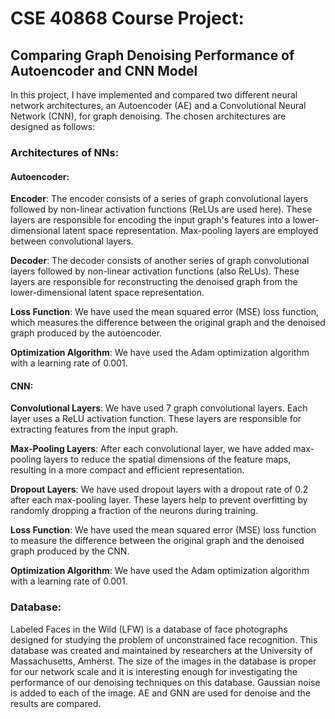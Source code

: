 # CSE 40868 Course Project:
## Comparing Graph Denoising Performance of Autoencoder and CNN Model

In this project, I have implemented and compared two different neural network architectures, an Autoencoder (AE) and a Convolutional Neural Network (CNN), for graph denoising. The chosen architectures are designed as follows:

### Architectures of NNs:
#### Autoencoder:
**Encoder**: The encoder consists of a series of graph convolutional layers followed by non-linear activation functions (ReLUs are used here). These layers are responsible for encoding the input graph's features into a lower-dimensional latent space representation. Max-pooling layers are employed between convolutional layers.

**Decoder**: The decoder consists of another series of graph convolutional layers followed by non-linear activation functions (also ReLUs). These layers are responsible for reconstructing the denoised graph from the lower-dimensional latent space representation.

**Loss Function**: We have used the mean squared error (MSE) loss function, which measures the difference between the original graph and the denoised graph produced by the autoencoder.

**Optimization Algorithm**: We have used the Adam optimization algorithm with a learning rate of 0.001.

#### CNN:
**Convolutional Layers**: We have used 7 graph convolutional layers. Each layer uses a ReLU activation function. These layers are responsible for extracting features from the input graph.

**Max-Pooling Layers**: After each convolutional layer, we have added max-pooling layers to reduce the spatial dimensions of the feature maps, resulting in a more compact and efficient representation.

**Dropout Layers**: We have used dropout layers with a dropout rate of 0.2 after each max-pooling layer. These layers help to prevent overfitting by randomly dropping a fraction of the neurons during training.

**Loss Function**: We have used the mean squared error (MSE) loss function to measure the difference between the original graph and the denoised graph produced by the CNN.

**Optimization Algorithm**: We have used the Adam optimization algorithm with a learning rate of 0.001.

### Database:
Labeled Faces in the Wild (LFW) is a database of face photographs designed for studying the problem of unconstrained face recognition. This database was created and maintained by researchers at the University of Massachusetts, Amherst. The size of the images in the database is proper for our network scale and it is interesting enough for investigating the performance of our denoising techniques on this database. Gaussian noise is added to each of the image. AE and GNN are used for denoise and the results are compared.
